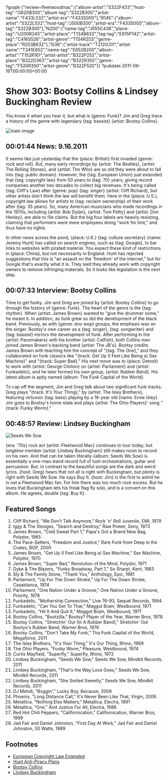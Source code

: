 ?graph {"review~fleetwoodmac":{"album-artist":"S322F433","host-tag":"G620B300","album-tag":"S322B300","artist-name":"F433L532","artist-era":"F433S000"},"R145":{"album-artist":"S322L532","host-tag":"J500B300","artist-era":"F433S000","album-tag":"S322B300"},"N200":{"name-tag":"J655C436","place-tag":"U200R245","artist-place":"T134B632","tag-tag":"E615P142","artist-tag":"C416S526","artist-genre":"T134R253","genre-place":"R253B632"},"I536":{"artist-track":"T212G311","artist-name":"T241E652","name-tag":"E652B200","album-artist":"T152R161","artist-artist":"B322P252","artist-place":"B322D363","artist-tag":"B322R350","genre-tag":"F520R350","artist-genre":"B322F520"}}
?pubdate 2011-09-16T00:00:00+00:00

# Show 303: Bootsy Collins & Lindsey Buckingham Review
You know it when you hear it, but what is {genre: Funk}? Jim and Greg trace a history of the genre with legendary {tag: bassist} {artist: Bootsy Collins}.

![main image](http://static.soundopinions.org/images/2011/bootsy.jpg)

## 00:01:44 News: 9.16.2011
It seems like just yesterday that the {place: British} first invaded {genre: rock and roll}. But, many early recordings by {artist: The Beatles}, {artist: The Rolling Stones}, and {artist: The Who} are so old they were about to fall into {tag: public domain}. However, the {tag: European Union} just extended that {tag: copyright law} from 50 years to {tag: 70} years, giving record companies another two decades to collect big revenues. It's being called {tag: Cliff's Law} after {genre: pop} {tag: singer} {artist: Cliff Richard}, but other artists don't think the law will benefit them. Here in the {place: U.S.}, copyright law allows for artists to {tag: reclaim ownership} of their work after {tag: 35 years}. So, many American musicians who made recordings in the 1970s, including {artist: Bob Dylan}, {artist: Tom Petty} and {artist: Don Henley}, are able to file claims. But the big four labels are heavily resisting, claiming that performers were mere employees doing "work for hire," and thus have no rights.

In other news across the pond, {place: U.K.} {tag: culture secretary} {name: Jeremy Hunt} has called on search engines, such as {tag: Google}, to bar links to websites with pirated material. You expect these kind of restrictions in {place: China}, but not necessarily in England. Hunt has rejected suggestions that this is "an assault on the 'freedom' of the internet," but for Google that's exactly what it is. They said they already work with copyright owners to remove infringing materials. So it looks like legislation is the next step. 

## 00:07:33 Interview: Bootsy Collins
Time to get funky. Jim and Greg are joined by {artist: Bootsy Collins} to go through the history of {genre: Funk}. The heart of the genre is the {tag: rhythm}. When {artist: James Brown} wanted to "give the drummer some," he meant it. In addition, as funk grew so did the development of the black band. Previously, as with {genre: doo wop} groups, the emphasis was on the singer. Bootsy's own career as a {tag: singer}, {tag: songwriter} and {tag: bassist} mirrors the development of funk. After performing in the {artist: Pacemakers} with his brother {artist: Catfish}, both Collins men joined James Brown's backing band {artist: The JB's}. Bootsy credits James Brown with teaching him the concept of "{tag: The One}," and they collaborated on funk classics like "{track: Get Up (I Feel Like Being a) Sex Machine}" and "{track: Super Bad}." His next move was to {place: Detroit} to work with {artist: George Clinton} on {artist: Parliament} and {artist: Funkadelic}, and he later formed his own group, {artist: Rubber Band}. His latest album is aptly named {album: The Funk Capital of the World}.

To cap off the segment, Jim and Greg talk about two significant funk tracks. Greg plays "{track: It's Your Thing}," by {artist: The Isley Brothers}, featuring virtuosic {tag: bass} playing by a 16-year old {name: Ernie Isley}. Jim goes to Bootsy's home state and plays {artist: The Ohio Players}' song "{track: Funky Worm}." 

## 00:48:57 Review: Lindsey Buckingham
![Seeds We Sow](http://is2.mzstatic.com/image/thumb/Music/v4/2f/9a/35/2f9a35b4-534b-0967-56ff-5d9e4052feee/source/600x600bb.jpg "201419/704648301")

{era: '70s} rock act {artist: Fleetwood Mac} continues to tour today, but longtime member {artist: Lindsey Buckingham} still makes room to record on his own. And that can be taken literally-{album: Seeds We Sow} is essentially a one-man-band record full of lush orchestrations, guitar and percussion. But, in contrast to the beautiful songs are the dark and weird lyrics. {host: Greg} hears that not all is right with Buckingham, but plenty is right with Seeds We Sow. He says Buy It. {host: Jim} is the first to admit he is not a Fleetwood Mac fan. For him there was too much rock excess. But he loves that Buckingham lets his freak flag fly solo, and is a convert on this album. He agrees, double {tag: Buy It}.

## Featured Songs
1. Cliff Richard, "We Don't Talk Anymore," Rock 'n' Roll Juvenile, EMI, 1979
2. Iggy & The Stooges, "Search and Destroy," Raw Power, Sony, 1973
3. James Brown, "Cold Sweat Part 1," Papa's Got a Brand New Bag, Polydor, 1965
4. The Pace-Setters, "Freedom and Justice," Rare Funk from Deep in the Crates, BGP, 2000
5. James Brown, "Get Up (I Feel Like Being a) Sex Machine," Sex Machine, Polydor, 1970
6. James Brown, "Super Bad," Revolution of the Mind, Polydor, 1971
7. Dyke & The Blazers, "Funky Broadway, Part 1," So Sharp!, Kent, 1983
8. Sly & The Family Stone, "Thank You," Anthology, Epic, 1981
9. Parliament, "Up For The Down Stroke," Up For The Down Stroke, Casablanca, 1974
10. Parliament, "One Nation Under a Groove," One Nation Under a Groove, Priority, 1978
11. Funkadelic, "Mothership Connection," Live 76-93, Sequel Records, 1994
12. Funkadelic, "Can You Get To That," Maggot Brain, Westbound, 1971
13. Funkadelic, "Hit It And Quit It," Maggot Brain, Westbound, 1971
14. Bootsy Collins, "Bootzilla," Bootsy? Player of the Year, Warner Bros, 1978
15. Bootsy Collins, "Stretchin' Out (In A Rubber Band)," Stretchin' Out Bootys's Rubber Band, Warner Bros, 1976
16. Bootsy Collins, "Don't Take My Funk," Tha Funk Capital of the World, Megaforce, 2011
17. The Isley Brothers, "It's Your Thing," It's Our Thing, Rhino, 1969
18. The Ohio Players, "Funky Worm," Pleasure, Westbound, 1974
19. Curtis Mayfield, "Superfly," Superfly, Rhino, 1972
20. Lindsey Buckingham, "Seeds We Sow," Seeds We Sow, Mindkit Records, 2011
21. Lindsey Buckingham, "That's the Way Love Goes," Seeds We Sow, Mindkit Records, 2011
22. Lindsey Buckingham, "She Smiled Sweetly," Seeds We Sow, Mindkit Records, 2011
23. DJ Mehdi, "Boggin'," Lucky Boy, Because, 2006
24. Phoenix, "Long Distance Call," It's Never Been Like That, Virgin, 2006
25. Metallica, "Nothing Else Matters," Metallica, Electra, 1991
26. Metallica, "One," And Justice For All, Electra, 1988
27. Red Hot Chili Peppers, "Californication," Californication, Warner Bros, 1999
28. Jad Fair and Daniel Johnston, "First Day At Work," Jad Fair and Daniel Johnston, 50 Watts, 1989

## Footnotes
- [European Copyright Law Extended](http://www.bbc.com/news/entertainment-arts-14882146)
- [Hunt Anti-Piracy Plans](http://www.independent.co.uk/life-style/gadgets-and-tech/news/jeremy-hunt-calls-on-search-engines-to-back-antipiracy-plans-2355053.html)
- [Bootsy Collins](http://bootsycollins.com/)
- [Lindsey Buckingham](http://lindseybuckingham.com/)
